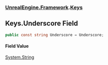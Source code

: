 ### [UnrealEngine.Framework](UnrealEngine_Framework.md 'UnrealEngine.Framework').[Keys](Keys.md 'UnrealEngine.Framework.Keys')
## Keys.Underscore Field
```csharp
public const string Underscore = Underscore;
```
#### Field Value
[System.String](https://docs.microsoft.com/en-us/dotnet/api/System.String 'System.String')
